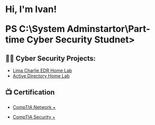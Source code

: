 <h1>Hi, I'm Ivan! <br/>
  
<b>PS C:\System Adminstartor\Part-time Cyber Security Studnet> </b>

<h2>👨‍💻 Cyber Security Projects:</h2>

- [Lima Charlie EDR Home Lab](https://github.com/joshmadakor1/Algorithms-Practice)
- [Active Directory Home Lab](https://github.com/joshmadakor1/Algorithms-Practice)

<h2>📺 Certification</h2>

- [CompTIA Network +](https://github.com/joshmadakor1/Algorithms-Practice)

- [CompTIA Security +](https://github.com/joshmadakor1/Algorithms-Practice)

<!--
**joshmadakor1/joshmadakor1** is a ✨ _special_ ✨ repository because its `README.md` (this file) appears on your GitHub profile.

Here are some ideas to get you started:

- 🔭 I’m currently working on ...
- 🌱 I’m currently learning ...
- 👯 I’m looking to collaborate on ...
- 🤔 I’m looking for help with ...
- 💬 Ask me about ...
- 📫 How to reach me: ...
- 😄 Pronouns: ...
- ⚡ Fun fact: ...
-->

